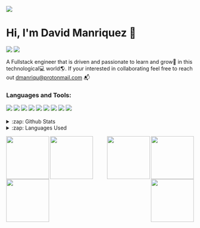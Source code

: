 <p>
<img src="https://user-images.githubusercontent.com/93042669/182524299-18ec3875-aa25-479b-9aad-538baa0d3b83.png">

</p>

# Hi, I'm David Manriquez 👋

[<img src="https://img.shields.io/badge/twitter-%231DA1F2.svg?&style=for-the-badge&logo=twitter&logoColor=white">](https://twitter.com/NWSportscast)
[<img src="https://img.shields.io/badge/Portfolio-%23000000.svg?&style=for-the-badge">](https://devmanriquez.com/)

A Fullstack engineer that is driven and passionate to learn and grow🌱 in this technological💻 world🌎. If your interested in collaborating feel free to reach out dmanriqu@protonmail.com 📬
<br/>

### Languages and Tools:
<div display="flex">
  <img src="https://img.shields.io/badge/css3-%231572B6.svg?style=for-the-badge&logo=css3&logoColor=white">
  <img src="https://img.shields.io/badge/html5-%23E34F26.svg?style=for-the-badge&logo=html5&logoColor=white">
  <img src="https://img.shields.io/badge/javascript-%23323330.svg?style=for-the-badge&logo=javascript&logoColor=%23F7DF1E">
  <img src="https://img.shields.io/badge/MongoDB-%234ea94b.svg?style=for-the-badge&logo=mongodb&logoColor=white">
  <img src="https://img.shields.io/badge/bootstrap-%23563D7C.svg?style=for-the-badge&logo=bootstrap&logoColor=white">
  <img src="https://img.shields.io/badge/heroku-%23430098.svg?style=for-the-badge&logo=heroku&logoColor=white"/>
  <img src="https://img.shields.io/badge/github-%23121011.svg?style=for-the-badge&logo=github&logoColor=white"/>
  <img src="https://img.shields.io/badge/figma%20-%23F24E1E.svg?&style=for-the-badge&logo=figma&logoColor=white"/>
  <img src="https://img.shields.io/badge/react-%2320232a.svg?style=for-the-badge&logo=react&logoColor=%2361DAFB" />
</div>
<br/>



<details>
  <summary>:zap: Github Stats</summary>
  <img src="https://github-readme-stats.vercel.app/api?username=DMAN28&theme=swift&show_icons=true)">
</details>

<details>
  <summary>:zap: Languages Used</summary>
  <img src="https://github-readme-stats.vercel.app/api/top-langs/?username=DMAN28&heme=swift&show_icons=true">
</details>

<p width="100%" align="center">
  <a align="left" href="https://github.com/DMAN28/supreme-portfolio" title="Portfolio"><img align="left" height="115" src="https://github-readme-stats.vercel.app/api/pin/?username=DMAN28&repo=supreme-portfolio&theme=swift"></a><a align="right" href="https://github.com/DMAN28/turbo-spork" title="Guenthers-boat"><img align="right" height="115" src="https://github-readme-stats.vercel.app/api/pin/?username=DMAN28&repo=turbo-spork&theme=swift"></a>
</p>
<p width="100%" align="center">
  <a align="left" href="https://github.com/DMAN28/super-duper-dollop" title="Command line Crypto app"><img align="left" height="115" src="https://github-readme-stats.vercel.app/api/pin/?username=DMAN28&repo=super-duper-dollop&theme=swift"><a align="right" https://github.com/DMAN28/Spelling-Bee" title="Spelling-Bee"><img align="right" height="115" src="https://github-readme-stats.vercel.app/api/pin/?username=DMAN28&repo=Spelling-Bee&theme=swift"></a>
</p>
<p width="100%" align="center">
  <a align="left" href="https://github.com/DMAN28/potential-carnival" title="Budget Tracker"><img align="left" height="115" src="https://github-readme-stats.vercel.app/api/pin/?username=DMAN28&repo=potential-carnival&theme=swift"></a><a align="right" href="https://github.com/DMAN28/jimmy-clips" title="Guenthers-boat"><img align="right" height="115" src="https://github-readme-stats.vercel.app/api/pin/?username=DMAN28&repo=jimmy-clips&theme=swift"></a>
</p>
